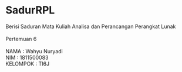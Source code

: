 # SadurRPL
Berisi Saduran Mata Kuliah Analisa dan Perancangan Perangkat Lunak<br>
<br>
Pertemuan 6<br>
<br>
NAMA      : Wahyu Nuryadi<br>
NIM       : 1811500083<br>
KELOMPOK  : TI6J<br>
